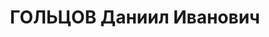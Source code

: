 ---
title: ГОЛЬЦОВ Даниил Иванович
description: 'Род. в 1893, Курская губ., Фатежский уезд, с.Лекча, русский, обр.: начальное.
  Проживал: ст. Барабинск. Заведующий паровозной инструментальной части депо ст.Барабинск.

  Арестован 24.01.1937. Обв. в участии в к.р. троцкистско-зиновьевской террор. организации,
  ст.58-7-8-11 УК РСФСР, . Приговор: ВК ВС СССР, 29.04.1937 – к 10 годам л/с.

  Реабилитирован 27.11.1958'
---